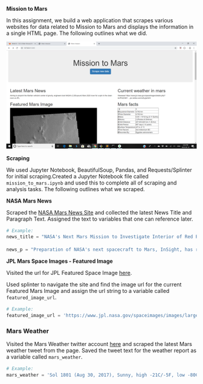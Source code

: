 **Mission to Mars**



In this assignment, we build a web application that scrapes various websites for data related to Mission to Mars and displays the information in a single HTML page. The following outlines what we did.

![mission_to_mars](https://github.com/Sbagni/Mission-to-mars/blob/master/mission_mars.png)

**Scraping**

We used Jupyter Notebook, BeautifulSoup, Pandas, and Requests/Splinter for initial scraping.Created a Jupyter Notebook file called `mission_to_mars.ipynb` and used this to complete all of scraping and analysis tasks. The following outlines what we scraped.

**NASA Mars News**

Scraped the [NASA Mars News Site](https://mars.nasa.gov/news/) and collected the latest News Title and Paragraph Text. Assigned the text to variables that one can reference later.

```python
# Example:
news_title = "NASA's Next Mars Mission to Investigate Interior of Red Planet"

news_p = "Preparation of NASA's next spacecraft to Mars, InSight, has ramped up this summer, on course for launch next May from Vandenberg Air Force Base in central California -- the first interplanetary launch in history from America's West Coast."
```

**JPL Mars Space Images - Featured Image**

Visited the url for JPL Featured Space Image [here](https://www.jpl.nasa.gov/spaceimages/?search=&category=Mars).

Used splinter to navigate the site and find the image url for the current Featured Mars Image and assign the url string to a variable called `featured_image_url`.


```python
# Example:
featured_image_url = 'https://www.jpl.nasa.gov/spaceimages/images/largesize/PIA16225_hires.jpg'
```

### Mars Weather

Visited the Mars Weather twitter account [here](https://twitter.com/marswxreport?lang=en) and scraped the latest Mars weather tweet from the page. Saved the tweet text for the weather report as a variable called `mars_weather`.

```python
# Example:
mars_weather = 'Sol 1801 (Aug 30, 2017), Sunny, high -21C/-5F, low -80C/-112F, pressure at 8.82 hPa, daylight 06:09-17:55'
```
